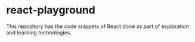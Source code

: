 # react-playground
This repository has the code snippets of React done as part of exploration and learning technologies.
